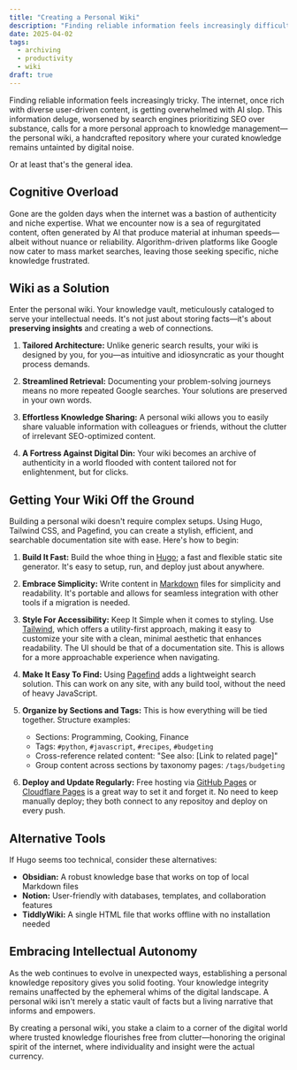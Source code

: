 ```yaml
---
title: "Creating a Personal Wiki"
description: "Finding reliable information feels increasingly difficult. The internet is getting overwhelmed with AI slop. This calls for a more personal approach to knowledge management—the personal wiki, a handcrafted repository where your curated knowledge remains untainted by digital noise."
date: 2025-04-02
tags:
  - archiving
  - productivity
  - wiki
draft: true
---
```


Finding reliable information feels increasingly tricky. The internet, once rich with diverse user-driven content, is getting overwhelmed with AI slop. This information deluge, worsened by search engines prioritizing SEO over substance, calls for a more personal approach to knowledge management—the personal wiki, a handcrafted repository where your curated knowledge remains untainted by digital noise.

Or at least that's the general idea.

## Cognitive Overload

Gone are the golden days when the internet was a bastion of authenticity and niche expertise. What we encounter now is a sea of regurgitated content, often generated by AI that produce material at inhuman speeds—albeit without nuance or reliability. Algorithm-driven platforms like Google now cater to mass market searches, leaving those seeking specific, niche knowledge frustrated.

## Wiki as a Solution

Enter the personal wiki. Your knowledge vault, meticulously cataloged to serve your intellectual needs. It's not just about storing facts—it's about **preserving insights** and creating a web of connections.

1. **Tailored Architecture:** Unlike generic search results, your wiki is designed by you, for you—as intuitive and idiosyncratic as your thought process demands.

2. **Streamlined Retrieval:** Documenting your problem-solving journeys means no more repeated Google searches. Your solutions are preserved in your own words.

3. **Effortless Knowledge Sharing:** A personal wiki allows you to easily share valuable information with colleagues or friends, without the clutter of irrelevant SEO-optimized content.

4. **A Fortress Against Digital Din:** Your wiki becomes an archive of authenticity in a world flooded with content tailored not for enlightenment, but for clicks.

## Getting Your Wiki Off the Ground

Building a personal wiki doesn't require complex setups. Using Hugo, Tailwind CSS, and Pagefind, you can create a stylish, efficient, and searchable documentation site with ease. Here's how to begin:

1. **Build It Fast:** Build the whoe thing in [Hugo](https://gohugo.io/); a fast and flexible static site generator. It's easy to setup, run, and deploy just about anywhere.

2. **Embrace Simplicity:** Write content in [Markdown](https://www.markdownguide.org/) files for simplicity and readability. It's portable and allows for seamless integration with other tools if a migration is needed.

3. **Style For Accessibility:** Keep It Simple when it comes to styling. Use [Tailwind](https://tailwindcss.com/), which offers a utility-first approach, making it easy to customize your site with a clean, minimal aesthetic that enhances readability. The UI should be that of a documentation site. This is allows for a more approachable experience when navigating.

4. **Make It Easy To Find:** Using [Pagefind](https://pagefind.app/) adds a lightweight search solution. This can work on any site, with any build tool, without the need of heavy JavaScript.

5. **Organize by Sections and Tags:** This is how everything will be tied together. Structure examples:
   - Sections: Programming, Cooking, Finance
   - Tags: `#python`, `#javascript`, `#recipes`, `#budgeting`
   - Cross-reference related content: "See also: [Link to related page]"
   - Group content across sections by taxonomy pages: `/tags/budgeting`

6. **Deploy and Update Regularly:** Free hosting via [GitHub Pages](https://pages.github.com/) or [Cloudflare Pages](https://pages.cloudflare.com/) is a great way to set it and forget it. No need to keep manually deploy; they both connect to any repositoy and deploy on every push.

## Alternative Tools

If Hugo seems too technical, consider these alternatives:
- **Obsidian:** A robust knowledge base that works on top of local Markdown files
- **Notion:** User-friendly with databases, templates, and collaboration features
- **TiddlyWiki:** A single HTML file that works offline with no installation needed

## Embracing Intellectual Autonomy

As the web continues to evolve in unexpected ways, establishing a personal knowledge repository gives you solid footing. Your knowledge integrity remains unaffected by the ephemeral whims of the digital landscape. A personal wiki isn't merely a static vault of facts but a living narrative that informs and empowers.

By creating a personal wiki, you stake a claim to a corner of the digital world where trusted knowledge flourishes free from clutter—honoring the original spirit of the internet, where individuality and insight were the actual currency.
